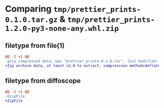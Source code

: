 # Comparing `tmp/prettier_prints-0.1.0.tar.gz` & `tmp/prettier_prints-1.2.0-py3-none-any.whl.zip`

## filetype from file(1)

```diff
@@ -1 +1 @@
-gzip compressed data, was "prettier_prints-0.1.0.tar", last modified: Sun Jul 30 13:19:41 2023, max compression
+Zip archive data, at least v2.0 to extract, compression method=deflate
```

## filetype from diffoscope

```diff
@@ -1 +1 @@
-GzipFile
+ZipFile
```

